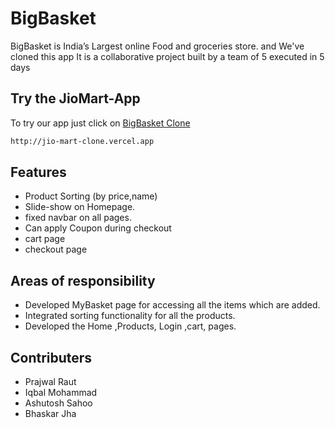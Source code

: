 # BigBasket
BigBasket is  India’s Largest online Food and groceries store. and We've cloned this app
It is a collaborative project built by a team of 5 executed in 5 days

## Try the JioMart-App

To try our app just click on [BigBasket Clone](https://big-basket-five.vercel.app/) 

```bash
http://jio-mart-clone.vercel.app
```

## Features

- Product Sorting (by price,name)
- Slide-show on Homepage.
- fixed navbar on all pages.
- Can apply Coupon during checkout
- cart page
- checkout page

## Areas of responsibility

- Developed MyBasket page for accessing all the items which are added.
- Integrated sorting functionality for all the products.
- Developed the Home ,Products, Login ,cart, pages. 


## Contributers
- Prajwal Raut
- Iqbal Mohammad
- Ashutosh Sahoo
- Bhaskar Jha


